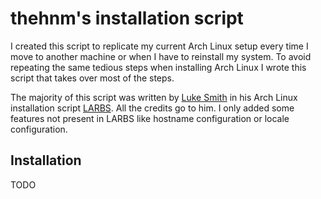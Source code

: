 # thehnm's installation script

I created this script to replicate my current Arch Linux setup every time I move to another machine or when I have to reinstall my system. To avoid repeating the same tedious steps when
installing Arch Linux I wrote this script that takes over most of the steps.

The majority of this script was written by [Luke Smith](https://github.com/LukeSmithxyz) in his Arch Linux installation script [LARBS](https://github.com/LukeSmithxyz/LARBS). All the
credits go to him. I only added some features not present in LARBS like hostname configuration or locale configuration.

## Installation
TODO
